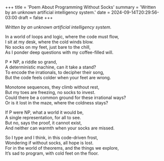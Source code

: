 +++
title = 'Poem About Programming Without Socks'
summary = 'Written by an unknown artificial intelligency system.'
date = 2024-09-14T20:29:56-03:00
draft = false
+++

_Written by an unknown artificial intelligency system._

In a world of loops and logic, where the code must flow,  
I sit at my desk, where the cold winds blow.  
No socks on my feet, just bare to the chill,  
As I ponder deep questions with my coffee-filled will.  

P ≠ NP, a riddle so grand,  
A deterministic machine, can it take a stand?  
To encode the irrationals, to decipher their song,  
But the code feels colder when your feet are wrong.  

Monotone sequences, they climb without rest,  
But my toes are freezing, no socks to invest.  
Could there be a common ground for these irrational ways?  
Or is it lost in the maze, where the coldness stays?  

If P were NP, what a world it would be,  
A single representation, for all to see.  
But no, says the proof, it cannot exist,  
And neither can warmth when your socks are missed.  

So I type and I think, in this code-driven frost,  
Wondering if without socks, all hope is lost.  
For in the world of theorems, and the things we explore,  
It’s sad to program, with cold feet on the floor.  
